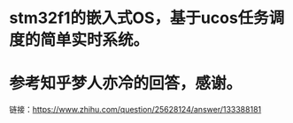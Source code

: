 # stm32f1的嵌入式OS，基于ucos任务调度的简单实时系统。
# 参考知乎梦人亦冷的回答，感谢。
链接：https://www.zhihu.com/question/25628124/answer/133388181 
